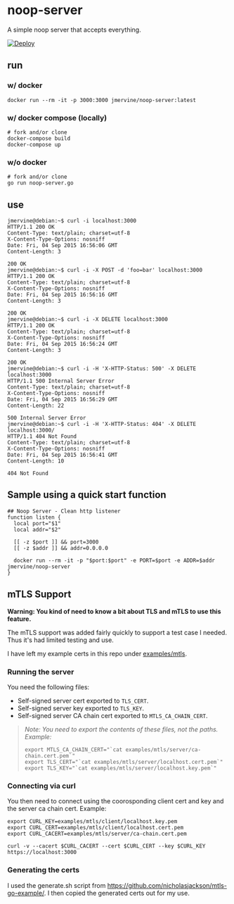 # noop-server

A simple noop server that accepts everything.

[![Deploy](https://www.herokucdn.com/deploy/button.svg)](https://heroku.com/deploy)


## run

### w/ docker

```
docker run --rm -it -p 3000:3000 jmervine/noop-server:latest
```

### w/ docker compose (locally)

```
# fork and/or clone
docker-compose build
docker-compose up
```

### w/o docker

```
# fork and/or clone
go run noop-server.go
```

## use

```
jmervine@debian:~$ curl -i localhost:3000
HTTP/1.1 200 OK
Content-Type: text/plain; charset=utf-8
X-Content-Type-Options: nosniff
Date: Fri, 04 Sep 2015 16:56:06 GMT
Content-Length: 3

200 OK
jmervine@debian:~$ curl -i -X POST -d 'foo=bar' localhost:3000
HTTP/1.1 200 OK
Content-Type: text/plain; charset=utf-8
X-Content-Type-Options: nosniff
Date: Fri, 04 Sep 2015 16:56:16 GMT
Content-Length: 3

200 OK
jmervine@debian:~$ curl -i -X DELETE localhost:3000
HTTP/1.1 200 OK
Content-Type: text/plain; charset=utf-8
X-Content-Type-Options: nosniff
Date: Fri, 04 Sep 2015 16:56:24 GMT
Content-Length: 3

200 OK
jmervine@debian:~$ curl -i -H 'X-HTTP-Status: 500' -X DELETE localhost:3000
HTTP/1.1 500 Internal Server Error
Content-Type: text/plain; charset=utf-8
X-Content-Type-Options: nosniff
Date: Fri, 04 Sep 2015 16:56:29 GMT
Content-Length: 22

500 Internal Server Error
jmervine@debian:~$ curl -i -H 'X-HTTP-Status: 404' -X DELETE localhost:3000/
HTTP/1.1 404 Not Found
Content-Type: text/plain; charset=utf-8
X-Content-Type-Options: nosniff
Date: Fri, 04 Sep 2015 16:56:41 GMT
Content-Length: 10

404 Not Found
```

## Sample using a quick start function

```
## Noop Server - Clean http listener
function listen {
  local port="$1"
  local addr="$2"

  [[ -z $port ]] && port=3000
  [[ -z $addr ]] && addr=0.0.0.0

  docker run --rm -it -p "$port:$port" -e PORT=$port -e ADDR=$addr jmervine/noop-server
}
```

## mTLS Support

**Warning: You kind of need to know a bit about TLS and mTLS to use this feature.**

The mTLS support was added fairly quickly to support a test case I needed. Thus
it's had limited testing and use.

I have left my example certs in this repo under [examples/mtls](examples/mtls).

### Running the server

You need the following files:
* Self-signed server cert exported to `TLS_CERT`.
* Self-signed server key exported to `TLS_KEY`.
* Self-signed server CA chain cert exported to `MTLS_CA_CHAIN_CERT`.

> _Note: You need to export the contents of these files, not the paths. Example:_
>
> ```
> export MTLS_CA_CHAIN_CERT="`cat examples/mtls/server/ca-chain.cert.pem`"
> export TLS_CERT="`cat examples/mtls/server/localhost.cert.pem`"
> export TLS_KEY="`cat examples/mtls/server/localhost.key.pem`"
> ```

### Connecting via curl

You then need to connect using the coorosponding client cert and key and the
server ca chain cert. Example:
```
export CURL_KEY=examples/mtls/client/localhost.key.pem
export CURL_CERT=examples/mtls/client/localhost.cert.pem
export CURL_CACERT=examples/mtls/server/ca-chain.cert.pem

curl -v --cacert $CURL_CACERT --cert $CURL_CERT --key $CURL_KEY https://localhost:3000
```

### Generating the certs

I used the generate.sh script from https://github.com/nicholasjackson/mtls-go-example/.
I then copied the generated certs out for my use.
